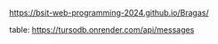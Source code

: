 https://bsit-web-programming-2024.github.io/Bragas/

table: https://tursodb.onrender.com/api/messages
